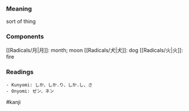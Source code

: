 ### Meaning

sort of thing

### Components

[[Radicals/月|月]]: month; moon [[Radicals/犬|犬]]: dog [[Radicals/火|火]]: fire

### Readings

```
- Kunyomi: しか、しか.り、しか.し、さ
- Onyomi: ゼン、ネン
```

#kanji